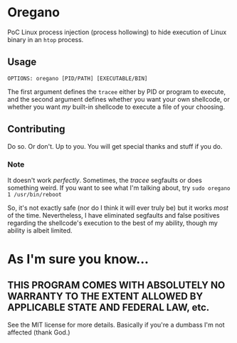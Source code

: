 # Oregano

PoC Linux process injection (process hollowing) to hide execution
of Linux binary in an `htop` process.

## Usage

```
OPTIONS: oregano [PID/PATH] [EXECUTABLE/BIN]
```

The first argument defines the `tracee` either by PID or program to
execute, and the second argument defines whether you want your own shellcode,
or whether you want _my_ built-in shellcode to execute a file of your choosing.

## Contributing

Do so. Or don't. Up to you. You will get special thanks and stuff if you do.

### Note

It doesn't work _perfectly_. Sometimes, the _tracee_ segfaults or does
something weird. If you want to see what I'm talking about, try `sudo oregano 1 /usr/bin/reboot`

So, it's not exactly safe (nor do I think it will ever truly be) but it works _most_ of the time.
Nevertheless, I have eliminated segfaults and false positives regarding the shellcode's execution
to the best of my ability, though my ability is albeit limited.

# As I'm sure you know...

THIS PROGRAM COMES WITH ABSOLUTELY NO WARRANTY TO THE EXTENT ALLOWED BY 
APPLICABLE STATE AND FEDERAL LAW, etc.
---

See the MIT license for more details. Basically if you're a dumbass I'm
not affected (thank God.)
